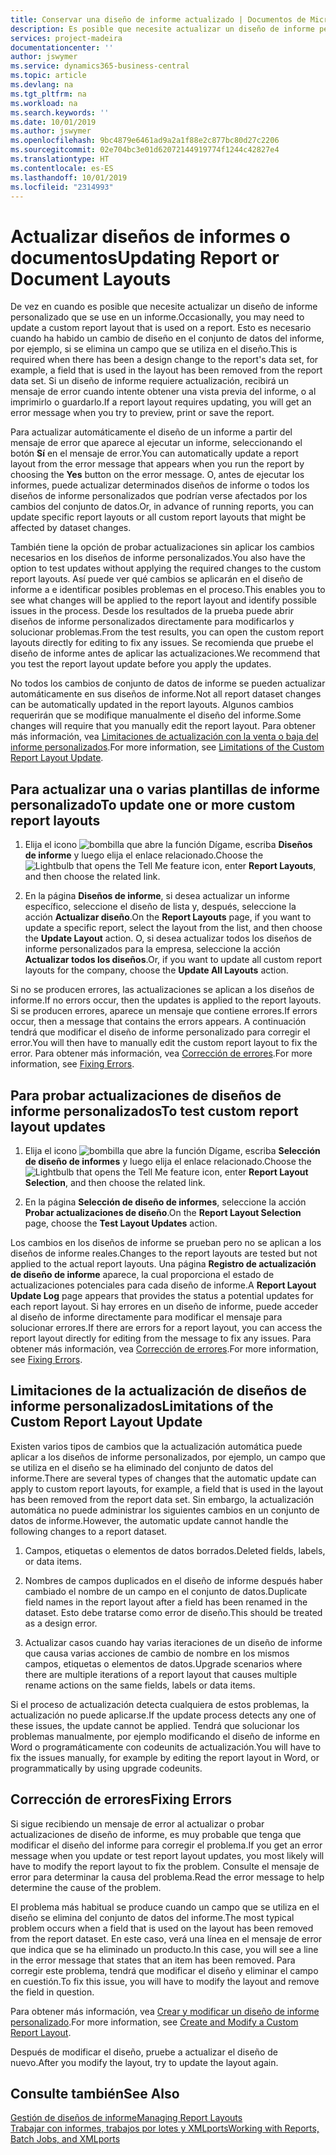 ```yaml
---
title: Conservar una diseño de informe actualizado | Documentos de Microsoft
description: Es posible que necesite actualizar un diseño de informe personalizado que se use en un informe. Esto es necesario cuando ha habido un cambio de diseño en el conjunto de datos del informe, por ejemplo, si se elimina un campo que se utiliza en el diseño.
services: project-madeira
documentationcenter: ''
author: jswymer
ms.service: dynamics365-business-central
ms.topic: article
ms.devlang: na
ms.tgt_pltfrm: na
ms.workload: na
ms.search.keywords: ''
ms.date: 10/01/2019
ms.author: jswymer
ms.openlocfilehash: 9bc4879e6461ad9a2a1f88e2c877bc80d27c2206
ms.sourcegitcommit: 02e704bc3e01d62072144919774f1244c42827e4
ms.translationtype: HT
ms.contentlocale: es-ES
ms.lasthandoff: 10/01/2019
ms.locfileid: "2314993"
---
```

# <a name="updating-report-or-document-layouts"></a><span data-ttu-id="a7c5f-104">Actualizar diseños de informes o documentos</span><span class="sxs-lookup"><span data-stu-id="a7c5f-104">Updating Report or Document Layouts</span></span>
<span data-ttu-id="a7c5f-105">De vez en cuando es posible que necesite actualizar un diseño de informe personalizado que se use en un informe.</span><span class="sxs-lookup"><span data-stu-id="a7c5f-105">Occasionally, you may need to update a custom report layout that is used on a report.</span></span> <span data-ttu-id="a7c5f-106">Esto es necesario cuando ha habido un cambio de diseño en el conjunto de datos del informe, por ejemplo, si se elimina un campo que se utiliza en el diseño.</span><span class="sxs-lookup"><span data-stu-id="a7c5f-106">This is required when there has been a design change to the report's data set, for example, a field that is used in the layout has been removed from the report data set.</span></span> <span data-ttu-id="a7c5f-107">Si un diseño de informe requiere actualización, recibirá un mensaje de error cuando intente obtener una vista previa del informe, o al imprimirlo o guardarlo.</span><span class="sxs-lookup"><span data-stu-id="a7c5f-107">If a report layout requires updating, you will get an error message when you try to preview, print or save the report.</span></span>  

<span data-ttu-id="a7c5f-108">Para actualizar automáticamente el diseño de un informe a partir del mensaje de error que aparece al ejecutar un informe, seleccionando el botón **Sí** en el mensaje de error.</span><span class="sxs-lookup"><span data-stu-id="a7c5f-108">You can automatically update a report layout from the error message that appears when you run the report by choosing the **Yes** button on the error message.</span></span> <span data-ttu-id="a7c5f-109">O, antes de ejecutar los informes, puede actualizar determinados diseños de informe o todos los diseños de informe personalizados que podrían verse afectados por los cambios del conjunto de datos.</span><span class="sxs-lookup"><span data-stu-id="a7c5f-109">Or, in advance of running reports, you can update specific report layouts or all custom report layouts that might be affected by dataset changes.</span></span>  

<span data-ttu-id="a7c5f-110">También tiene la opción de probar actualizaciones sin aplicar los cambios necesarios en los diseños de informe personalizados.</span><span class="sxs-lookup"><span data-stu-id="a7c5f-110">You also have the option to test updates without applying the required changes to the custom report layouts.</span></span> <span data-ttu-id="a7c5f-111">Así puede ver qué cambios se aplicarán en el diseño de informe a e identificar posibles problemas en el proceso.</span><span class="sxs-lookup"><span data-stu-id="a7c5f-111">This enables you to see what changes will be applied to the report layout and identify possible issues in the process.</span></span> <span data-ttu-id="a7c5f-112">Desde los resultados de la prueba puede abrir diseños de informe personalizados directamente para modificarlos y solucionar problemas.</span><span class="sxs-lookup"><span data-stu-id="a7c5f-112">From the test results, you can open the custom report layouts directly for editing to fix any issues.</span></span> <span data-ttu-id="a7c5f-113">Se recomienda que pruebe el diseño de informe antes de aplicar las actualizaciones.</span><span class="sxs-lookup"><span data-stu-id="a7c5f-113">We recommend that you test the report layout update before you apply the updates.</span></span>  

<span data-ttu-id="a7c5f-114">No todos los cambios de conjunto de datos de informe se pueden actualizar automáticamente en sus diseños de informe.</span><span class="sxs-lookup"><span data-stu-id="a7c5f-114">Not all report dataset changes can be automatically updated in the report layouts.</span></span> <span data-ttu-id="a7c5f-115">Algunos cambios requerirán que se modifique manualmente el diseño del informe.</span><span class="sxs-lookup"><span data-stu-id="a7c5f-115">Some changes will require that you manually edit the report layout.</span></span> <span data-ttu-id="a7c5f-116">Para obtener más información, vea [Limitaciones de actualización con la venta o baja del informe personalizados](ui-update-report-layouts.md#UpdateLimitations).</span><span class="sxs-lookup"><span data-stu-id="a7c5f-116">For more information, see [Limitations of the Custom Report Layout Update](ui-update-report-layouts.md#UpdateLimitations).</span></span>  

## <a name="to-update-one-or-more-custom-report-layouts"></a><span data-ttu-id="a7c5f-117">Para actualizar una o varias plantillas de informe personalizado</span><span class="sxs-lookup"><span data-stu-id="a7c5f-117">To update one or more custom report layouts</span></span>  

1.  <span data-ttu-id="a7c5f-118">Elija el icono ![bombilla que abre la función Dígame](media/ui-search/search_small.png "Dígame que desea hacer"), escriba **Diseños de informe** y luego elija el enlace relacionado.</span><span class="sxs-lookup"><span data-stu-id="a7c5f-118">Choose the ![Lightbulb that opens the Tell Me feature](media/ui-search/search_small.png "Tell me what you want to do") icon, enter **Report Layouts**, and then choose the related link.</span></span>  

2.  <span data-ttu-id="a7c5f-119">En la página **Diseños de informe**, si desea actualizar un informe específico, seleccione el diseño de lista y, después, seleccione la acción **Actualizar diseño**.</span><span class="sxs-lookup"><span data-stu-id="a7c5f-119">On the **Report Layouts** page, if you want to update a specific report, select the layout from the list, and then choose the **Update Layout** action.</span></span> <span data-ttu-id="a7c5f-120">O, si desea actualizar todos los diseños de informe personalizados para la empresa, seleccione la acción **Actualizar todos los diseños**.</span><span class="sxs-lookup"><span data-stu-id="a7c5f-120">Or, if you want to update all custom report layouts for the company, choose the **Update All Layouts** action.</span></span>  

<span data-ttu-id="a7c5f-121">Si no se producen errores, las actualizaciones se aplican a los diseños de informe.</span><span class="sxs-lookup"><span data-stu-id="a7c5f-121">If no errors occur, then the updates is applied to the report layouts.</span></span> <span data-ttu-id="a7c5f-122">Si se producen errores, aparece un mensaje que contiene errores.</span><span class="sxs-lookup"><span data-stu-id="a7c5f-122">If errors occur, then a message that contains the errors appears.</span></span> <span data-ttu-id="a7c5f-123">A continuación tendrá que modificar el diseño de informe personalizado para corregir el error.</span><span class="sxs-lookup"><span data-stu-id="a7c5f-123">You will then have to manually edit the custom report layout to fix the error.</span></span> <span data-ttu-id="a7c5f-124">Para obtener más información, vea [Corrección de errores](ui-update-report-layouts.md#FixErrors).</span><span class="sxs-lookup"><span data-stu-id="a7c5f-124">For more information, see [Fixing Errors](ui-update-report-layouts.md#FixErrors).</span></span>  

## <a name="to-test-custom-report-layout-updates"></a><span data-ttu-id="a7c5f-125">Para probar actualizaciones de diseños de informe personalizados</span><span class="sxs-lookup"><span data-stu-id="a7c5f-125">To test custom report layout updates</span></span>  

1.  <span data-ttu-id="a7c5f-126">Elija el icono ![bombilla que abre la función Dígame](media/ui-search/search_small.png "Dígame que desea hacer"), escriba **Selección de diseño de informes** y luego elija el enlace relacionado.</span><span class="sxs-lookup"><span data-stu-id="a7c5f-126">Choose the ![Lightbulb that opens the Tell Me feature](media/ui-search/search_small.png "Tell me what you want to do") icon, enter **Report Layout Selection**, and then choose the related link.</span></span>  

2.  <span data-ttu-id="a7c5f-127">En la página **Selección de diseño de informes**, seleccione la acción **Probar actualizaciones de diseño**.</span><span class="sxs-lookup"><span data-stu-id="a7c5f-127">On the **Report Layout Selection** page, choose the **Test Layout Updates** action.</span></span>  

 <span data-ttu-id="a7c5f-128">Los cambios en los diseños de informe se prueban pero no se aplican a los diseños de informe reales.</span><span class="sxs-lookup"><span data-stu-id="a7c5f-128">Changes to the report layouts are tested but not applied to the actual report layouts.</span></span> <span data-ttu-id="a7c5f-129">Una página **Registro de actualización de diseño de informe** aparece, la cual proporciona el estado de actualizaciones potenciales para cada diseño de informe.</span><span class="sxs-lookup"><span data-stu-id="a7c5f-129">A **Report Layout Update Log** page appears that provides the status a potential updates for each report layout.</span></span> <span data-ttu-id="a7c5f-130">Si hay errores en un diseño de informe, puede acceder al diseño de informe directamente para modificar el mensaje para solucionar errores.</span><span class="sxs-lookup"><span data-stu-id="a7c5f-130">If there are errors for a report layout, you can access the report layout directly for editing from the message to fix any issues.</span></span> <span data-ttu-id="a7c5f-131">Para obtener más información, vea [Corrección de errores](ui-update-report-layouts.md#FixErrors).</span><span class="sxs-lookup"><span data-stu-id="a7c5f-131">For more information, see [Fixing Errors](ui-update-report-layouts.md#FixErrors).</span></span>  

##  <a name="UpdateLimitations"></a> <span data-ttu-id="a7c5f-132">Limitaciones de la actualización de diseños de informe personalizados</span><span class="sxs-lookup"><span data-stu-id="a7c5f-132">Limitations of the Custom Report Layout Update</span></span>  
 <span data-ttu-id="a7c5f-133">Existen varios tipos de cambios que la actualización automática puede aplicar a los diseños de informe personalizados, por ejemplo, un campo que se utiliza en el diseño se ha eliminado del conjunto de datos del informe.</span><span class="sxs-lookup"><span data-stu-id="a7c5f-133">There are several types of changes that the automatic update can apply to custom report layouts, for example, a field that is used in the layout has been removed from the report data set.</span></span> <span data-ttu-id="a7c5f-134">Sin embargo, la actualización automática no puede administrar los siguientes cambios en un conjunto de datos de informe.</span><span class="sxs-lookup"><span data-stu-id="a7c5f-134">However, the automatic update cannot handle the following changes to a report dataset.</span></span>  

1.  <span data-ttu-id="a7c5f-135">Campos, etiquetas o elementos de datos borrados.</span><span class="sxs-lookup"><span data-stu-id="a7c5f-135">Deleted fields, labels, or data items.</span></span>  

2.  <span data-ttu-id="a7c5f-136">Nombres de campos duplicados en el diseño de informe después haber cambiado el nombre de un campo en el conjunto de datos.</span><span class="sxs-lookup"><span data-stu-id="a7c5f-136">Duplicate field names in the report layout after a field has been renamed in the dataset.</span></span> <span data-ttu-id="a7c5f-137">Esto debe tratarse como error de diseño.</span><span class="sxs-lookup"><span data-stu-id="a7c5f-137">This should be treated as a design error.</span></span>  

3.  <span data-ttu-id="a7c5f-138">Actualizar casos cuando hay varias iteraciones de un diseño de informe que causa varias acciones de cambio de nombre en los mismos campos, etiquetas o elementos de datos.</span><span class="sxs-lookup"><span data-stu-id="a7c5f-138">Upgrade scenarios where there are multiple iterations of a report layout that causes multiple rename actions on the same fields, labels or data items.</span></span>  

 <span data-ttu-id="a7c5f-139">Si el proceso de actualización detecta cualquiera de estos problemas, la actualización no puede aplicarse.</span><span class="sxs-lookup"><span data-stu-id="a7c5f-139">If the update process detects any one of these issues, the update cannot be applied.</span></span> <span data-ttu-id="a7c5f-140">Tendrá que solucionar los problemas manualmente, por ejemplo modificando el diseño de informe en Word o programáticamente con codeunits de actualización.</span><span class="sxs-lookup"><span data-stu-id="a7c5f-140">You will have to fix the issues manually, for example by editing the report layout in Word, or programmatically by using upgrade codeunits.</span></span>  

##  <a name="FixErrors"></a> <span data-ttu-id="a7c5f-141">Corrección de errores</span><span class="sxs-lookup"><span data-stu-id="a7c5f-141">Fixing Errors</span></span>  
 <span data-ttu-id="a7c5f-142">Si sigue recibiendo un mensaje de error al actualizar o probar actualizaciones de diseño de informe, es muy probable que tenga que modificar el diseño del informe para corregir el problema.</span><span class="sxs-lookup"><span data-stu-id="a7c5f-142">If you get an error message when you update or test report layout updates, you most likely will have to modify the report layout to fix the problem.</span></span> <span data-ttu-id="a7c5f-143">Consulte el mensaje de error para determinar la causa del problema.</span><span class="sxs-lookup"><span data-stu-id="a7c5f-143">Read the error message to help determine the cause of the problem.</span></span>  

 <span data-ttu-id="a7c5f-144">El problema más habitual se produce cuando un campo que se utiliza en el diseño se elimina del conjunto de datos del informe.</span><span class="sxs-lookup"><span data-stu-id="a7c5f-144">The most typical problem occurs when a field that is used on the layout has been removed from the report dataset.</span></span> <span data-ttu-id="a7c5f-145">En este caso, verá una línea en el mensaje de error que indica que se ha eliminado un producto.</span><span class="sxs-lookup"><span data-stu-id="a7c5f-145">In this case, you will see a line in the error message that states that an item has been removed.</span></span> <span data-ttu-id="a7c5f-146">Para corregir este problema, tendrá que modificar el diseño y eliminar el campo en cuestión.</span><span class="sxs-lookup"><span data-stu-id="a7c5f-146">To fix this issue, you will have to modify the layout and remove the field in question.</span></span>  

 <span data-ttu-id="a7c5f-147">Para obtener más información, vea [Crear y modificar un diseño de informe personalizado](ui-how-create-custom-report-layout.md#ModifyCustomLayout).</span><span class="sxs-lookup"><span data-stu-id="a7c5f-147">For more information, see [Create and Modify a Custom Report Layout](ui-how-create-custom-report-layout.md#ModifyCustomLayout).</span></span>  

 <span data-ttu-id="a7c5f-148">Después de modificar el diseño, pruebe a actualizar el diseño de nuevo.</span><span class="sxs-lookup"><span data-stu-id="a7c5f-148">After you modify the layout, try to update the layout again.</span></span>  

## <a name="see-also"></a><span data-ttu-id="a7c5f-149">Consulte también</span><span class="sxs-lookup"><span data-stu-id="a7c5f-149">See Also</span></span>  
 [<span data-ttu-id="a7c5f-150">Gestión de diseños de informe</span><span class="sxs-lookup"><span data-stu-id="a7c5f-150">Managing Report Layouts</span></span>](ui-manage-report-layouts.md)  
 [<span data-ttu-id="a7c5f-151">Trabajar con informes, trabajos por lotes y XMLports</span><span class="sxs-lookup"><span data-stu-id="a7c5f-151">Working with Reports, Batch Jobs, and XMLports</span></span>](ui-work-report.md)  
